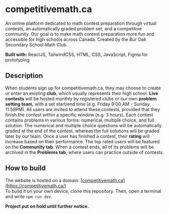 # competitivemath.ca

An online platform dedicated to math contest preparation through virtual contests, an automatically graded problem set, and a competitive community.
Our goal is to make math contest preparation more fun and accessible for high schools across Canada.
Created by the Bur Oak Secondary School Math Club.

**Built with:** ReactJS, TailwindCSS, HTML, CSS, JavaScript, Figma for prototyping

## Description
When students sign up for competitivemath.ca, they may choose to create or enter an existing **club**, which usually represents their high school.
**Live contests** will be hosted monthly by registered clubs or our own **problem setting team**, with a set start/end time (e.g. Friday 9:00 AM - Sunday 11:59PM).
All users are invited to attend these contests, provided that they finish the contest within a specific window (e.g. 3 hours).
Each contest contains problems in various forms: numerical, multiple choice, and full solution.
The numerical and multiple choice questions will be automatically graded at the end of the contest, whereas the full solutions will be graded later by our team.
Once a user has finished a contest, their **rating** will increase based on their performance. The top rated users will be featured on the **Community tab**.
When a contest ends, all of its problems will be archived in the **Problems tab**, where users can practice outside of contests.

## How to build
The website is hosted on a domain: [[competitivemath.ca](competitivemath.ca)](https://competitivemath.ca/) <br>
To build it on your own device, clone this repository. Then, open a terminal and write `npm run dev`.

**Project put on hold until further notice.**
